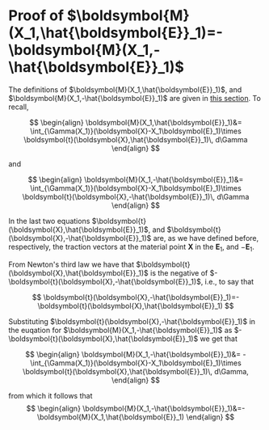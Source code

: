 # Proof of $\boldsymbol{M}(X_1,\hat{\boldsymbol{E}}_1)=-\boldsymbol{M}(X_1,-\hat{\boldsymbol{E}}_1)$

The definitions of $\boldsymbol{M}(X_1,\hat{\boldsymbol{E}}_1)$, and $\boldsymbol{M}(X_1,-\hat{\boldsymbol{E}}_1)$ are given in [this section](./MomentsOnCrosssection.md).  To recall,



$$
\begin{align}
\boldsymbol{M}(X_1,\hat{\boldsymbol{E}}_1)&=
\int_{\Gamma(X_1)}(\boldsymbol{X}-X_1\boldsymbol{E}_1)\times \boldsymbol{t}(\boldsymbol{X},\hat{\boldsymbol{E}}_1)\, d\Gamma
\end{align}
$$


and 


$$
\begin{align}
\boldsymbol{M}(X_1,-\hat{\boldsymbol{E}}_1)&=
\int_{\Gamma(X_1)}(\boldsymbol{X}-X_1\boldsymbol{E}_1)\times \boldsymbol{t}(\boldsymbol{X},-\hat{\boldsymbol{E}}_1)\, d\Gamma
\end{align}
$$


In the last two equations $\boldsymbol{t}(\boldsymbol{X},\hat{\boldsymbol{E}}_1)$, and $\boldsymbol{t}(\boldsymbol{X},-\hat{\boldsymbol{E}}_1)$ are, as we have defined before, respectively, the traction vectors at the material point $\boldsymbol{X}$ in the $\boldsymbol{E}_1$, and $-\boldsymbol{E}_1$.

From Newton's third law we have that $\boldsymbol{t}(\boldsymbol{X},\hat{\boldsymbol{E}}_1)$ is the negative of $-\boldsymbol{t}(\boldsymbol{X},-\hat{\boldsymbol{E}}_1)$, i.e., to say that 

$$
\boldsymbol{t}(\boldsymbol{X},-\hat{\boldsymbol{E}}_1)=-\boldsymbol{t}(\boldsymbol{X},\hat{\boldsymbol{E}}_1)
$$

Substituting $\boldsymbol{t}(\boldsymbol{X},-\hat{\boldsymbol{E}}_1)$ in the euqation for $\boldsymbol{M}(X_1,-\hat{\boldsymbol{E}}_1)$ as $-\boldsymbol{t}(\boldsymbol{X},\hat{\boldsymbol{E}}_1)$ we get that

$$
\begin{align}
\boldsymbol{M}(X_1,-\hat{\boldsymbol{E}}_1)&=
-\int_{\Gamma(X_1)}(\boldsymbol{X}-X_1\boldsymbol{E}_1)\times \boldsymbol{t}(\boldsymbol{X},\hat{\boldsymbol{E}}_1)\, d\Gamma,
\end{align}
$$

from which it follows that 
$$
\begin{align}
\boldsymbol{M}(X_1,-\hat{\boldsymbol{E}}_1)&=-\boldsymbol{M}(X_1,\hat{\boldsymbol{E}}_1)
\end{align}
$$